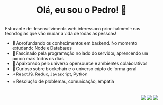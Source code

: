<div align=center>
  <h1>
   Olá, eu sou o Pedro! 👋</br>
</div>



<!-- [***click here to see this readme in english***](https://github.com/leonardodiber/leonardodiber/blob/main/README_en.md "***click here to see this readme in english***") -->

</br>
Estudante de desenvolvimento web interessado principalmente nas tecnologias que vão mudar a vida de todas as pessoas!

- 🌱 Aprofundando os conhecimentos em backend. No momento estudando Node e Databases
- 💖 Fascinado pela programação no lado do servidor, aprendendo um pouco mais todos os dias
- 👯 Apaixonado pelo universo opensource e ambientes colaborativos
- 🤔 Curioso sobre blockchain e o universo cripto de forma geral
- ⚡ ReactJS, Redux, Javascript, Python
- ⭐ Resolução de problemas, comunicação, empatia

</br>

<div align=right>
   <a href="https://www.t.me/" target="_blank"><img src="https://img.shields.io/badge/-Telegram_-fff?style=flat-square&logo=Telegram&logoColor=32afed&link=https://www.t.me/doglatelegram"></a>
   <a href="https://www.linkedin.com/in/Dogl4/" target="_blank"><img src="https://img.shields.io/badge/-Pedro_Barreto-0073b1?style=flat-square&logo=Linkedin&logoColor=white&link=https://https://www.linkedin.com/in/Dogl4/"></a>
   <a href="mailto:doougllas@hotmail.com.br" target="_blank"><img src="https://img.shields.io/badge/-doougllas@hotmail.com.br-%23333?style=flat-square&logo=Gmail&logoColor=white&link=mailto:doougllas@hotmail.com.br"></a>
</div>

